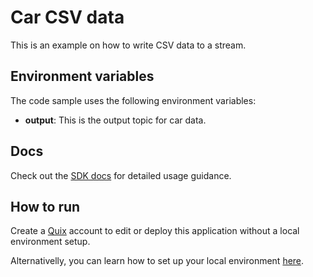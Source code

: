 # Car CSV data

This is an example on how to write CSV data to a stream.

## Environment variables

The code sample uses the following environment variables:

- **output**: This is the output topic for car data.

## Docs

Check out the [SDK docs](https://quix.ai/docs/sdk/introduction.html) for detailed usage guidance.

## How to run
Create a [Quix](https://portal.platform.quix.ai/self-sign-up?xlink=github) account to edit or deploy this application without a local environment setup.

Alternativelly, you can learn how to set up your local environment [here](/python/local-development).


